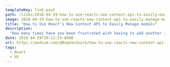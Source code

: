 ```yaml
---
templateKey: link-post
path: /links/2018-04-29-how-to-use-reacts-new-context-api-to-easily-manage-modals
image: 2018-04-29-how-to-use-reacts-new-context-api-to-easily-manage-modals.png
title: "How to Use React’s New Context API to Easily Manage modals"
description:
  "How many times have you been frustrated with having to add another item in your React state along with 2 functions for opening and closing a modal ? Not to mention if you have multiple modals or you need to send them different params based on a user’s action.  From React 16."
date: 2018-04-29T10:11:23-0400
url: https://medium.com/@BogdanSoare/how-to-use-reacts-new-context-api-to-easily-manage-modals-2ae45c7def81
tags:
  - React
  - UX
---
```

